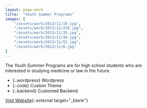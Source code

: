 ```yaml
---
layout: page-work
title:  "Youth Summer Programs"
images: [
	"/assets/work/2013/11/19.jpg",
	"/assets/work/2013/11/210.jpg",
	"/assets/work/2013/11/35.jpg",
	"/assets/work/2013/11/44.jpg",
	"/assets/work/2013/11/51.jpg",
	"/assets/work/2013/11/6.jpg"
]
---
```


The Youth Summer Programs are for high school students who are
interested in studying medicine or law in the future.

* {:.wordpress} Wordpress
* {:.code} Custom Theme
* {:.backend} Customed Backend

[Visit Website](http://www.ysp.utoronto.ca/){:.external target="_blank"}
